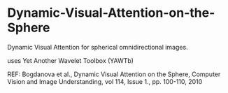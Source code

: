 # Dynamic-Visual-Attention-on-the-Sphere

Dynamic Visual Attention for spherical omnidirectional images.

uses Yet Another Wavelet Toolbox (YAWTb)

REF: Bogdanova et al., Dynamic Visual Attention on the Sphere, Computer Vision and Image Understanding, vol 114, Issue 1., pp. 100-110, 2010
